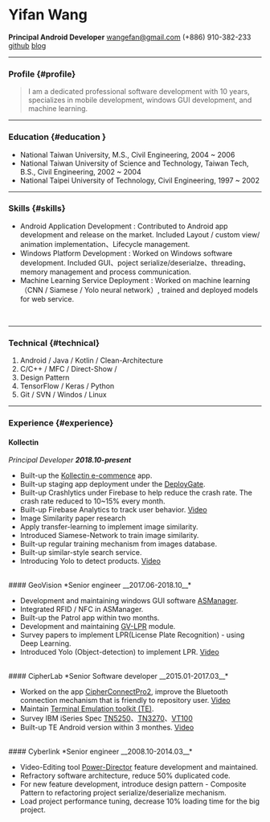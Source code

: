 
# Yifan Wang
__Principal Android Developer__ 
wangefan@gmail.com
(+886) 910-382-233
[github](https://github.com/wangefan)
[blog](https://wang-yi-fan.gitbook.io/wangefan/)
<br/>

------

### Profile {#profile}

>I am a dedicated professional software development with 10 years, specializes in mobile development, windows GUI development, and machine learning.

------
### Education {#education }
* National Taiwan University, M.S., Civil Engineering, 2004 ~ 2006
* National Taiwan University of Science and Technology, Taiwan Tech, B.S., Civil Engineering, 2002 ~ 2004
* National Taipei University of Technology, Civil Engineering, 1997 ~ 2002

------

### Skills {#skills}

* Android Application Development
  : Contributed to Android app development and release on the market. Included Layout / custom view/ animation implementation、Lifecycle management.
* Windows Platform Development
  : Worked on Windows software development. Included GUI、poject serialize/deserialze、threading、memory management and process communication.
* Machine Learning Service Deployment
  : Worked on machine learning（CNN / Siamese / Yolo neural network）, trained and deployed models for web service.
  
<br/>

-------

### Technical {#technical}

1. Android / Java / Kotlin / Clean-Architecture 
2. C/C++ / MFC / Direct-Show / 
3. Design Pattern
4. TensorFlow / Keras / Python
5. Git / SVN / Windos / Linux 

------

### Experience {#experience}

#### Kollectin
*Principal Developer __2018.10-present__*

  * Built-up the [Kollectin e-commence](https://play.google.com/store/apps/details?id=net.lateralview.kollectin) app.
  * Built-up staging app deployment under the [DeployGate](https://deploygate.com/dashboard).
  * Built-up Crashlytics under Firebase to help reduce the crash rate. The crash rate reduced to 10~15% every month.
  * Built-up Firebase Analytics to track user behavior.
  [Video](https://www.youtube.com/watch?v=gh3oxs1AiHw&feature=youtu.be)
  * Image Similarity paper research
  * Apply transfer-learning to implement image similarity.
  * Introduced Siamese-Network to train image similarity.
  * Built-up regular training mechanism from images database.
  * Built-up similar-style search service.
  * Introducing Yolo to detect products.
 [Video](https://www.youtube.com/watch?v=YZpIvG_6Q94)
 <br/>
#### GeoVision
*Senior engineer __2017.06-2018.10__*

  * Development and maintaining windows GUI software [ASManager](http://www.geovision.com.tw/product/GV-ASManager%20(Access%20Control)).
  * Integrated RFID / NFC in ASManager.
  * Built-up the Patrol app within two months.
  * Development and maintaining [GV-LPR](http://www.geovision.com.tw/tw/product/GV-LPR) module.
  * Survey papers to implement LPR(License Plate Recognition) - using Deep Learning.
  * Introduced Yolo (Object-detection) to implement LPR.
[Video](https://www.youtube.com/watch?v=MRuW7Vvn6Gw&feature=youtu.be)
<br/>
#### CipherLab
*Senior Software developer __2015.01-2017.03__*

  * Worked on the app [CipherConnectPro2](https://play.google.com/store/apps/details?id=com.cipherlab.cipherconnectpro2), improve the Bluetooth connection mechanism that is friendly to repository user. 
[Video](https://www.youtube.com/watch?v=9RRoyhm00nE&feature=youtu.be)
  * Maintain [Terminal Emulation toolkit (TE)](https://www.cipherlab.com/zh-tw/product-c57916/Mirror-VT-Emulator.html).
  * Survey IBM iSeries Spec [TN5250](https://mochasoft.dk/tn5250.htm)、[TN3270](https://en.wikipedia.org/wiki/3270_emulator)、[VT100](https://en.wikipedia.org/wiki/VT100)
  * Built-up TE Android version within 3 monthes.
  [Video](https://www.youtube.com/watch?v=A9tEWyjaJ-s&feature=youtu.be)
<br/>
#### Cyberlink
*Senior engineer __2008.10-2014.03__*

  * Video-Editing tool [Power-Director](https://tw.cyberlink.com/products/video-photo-editor-combo/features_zh_TW.html) feature development and maintained.
  * Refractory software architecture, reduce 50% duplicated code.
  * For new feature development, introduce design pattern - Composite Pattern to refactoring project serialize/deserialize mechanism.
  * Load project performance tuning, decrease 10% loading time for the big project.
